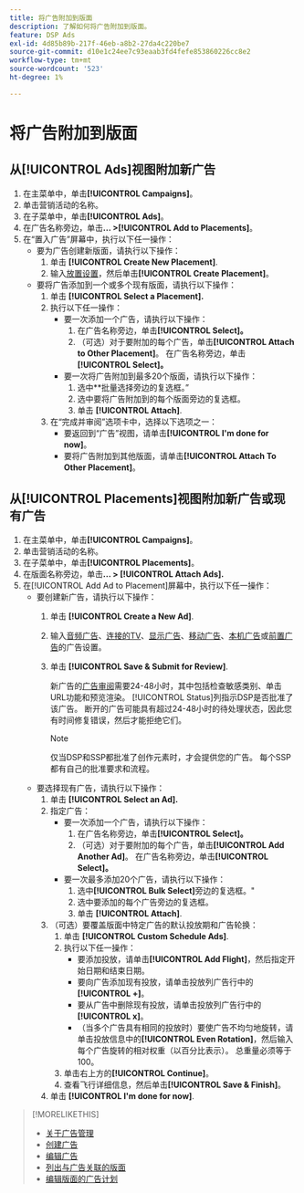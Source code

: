 ```yaml
---
title: 将广告附加到版面
description: 了解如何将广告附加到版面。
feature: DSP Ads
exl-id: 4d85b89b-217f-46eb-a8b2-27da4c220be7
source-git-commit: d10e1c24ee7c93eaab3fd4fefe853860226cc8e2
workflow-type: tm+mt
source-wordcount: '523'
ht-degree: 1%

---
```


# 将广告附加到版面

## 从[!UICONTROL Ads]视图附加新广告

1. 在主菜单中，单击&#x200B;**[!UICONTROL Campaigns]**。
1. 单击营销活动的名称。
1. 在子菜单中，单击&#x200B;**[!UICONTROL Ads]**。
1. 在广告名称旁边，单击&#x200B;**... >[!UICONTROL Add to Placements]**。
1. 在“置入广告”屏幕中，执行以下任一操作：
   * 要为广告创建新版面，请执行以下操作：
      1. 单击 **[!UICONTROL Create New Placement]**.
      1. 输入[放置设置](/help/dsp/campaign-management/placements/placement-settings.md)，然后单击&#x200B;**[!UICONTROL Create Placement]**。
   * 要将广告添加到一个或多个现有版面，请执行以下操作：
      1. 单击 **[!UICONTROL Select a Placement].**
      1. 执行以下任一操作：
         * 要一次添加一个广告，请执行以下操作：
            1. 在广告名称旁边，单击&#x200B;**[!UICONTROL Select]。**
            1. （可选）对于要附加的每个广告，单击&#x200B;**[!UICONTROL Attach to Other Placement]**。 在广告名称旁边，单击&#x200B;**[!UICONTROL Select]。**
         * 要一次将广告附加到最多20个版面，请执行以下操作：
            1. 选中**批量选择旁边的复选框。”
            1. 选中要将广告附加到的每个版面旁边的复选框。
            1. 单击 **[!UICONTROL Attach]**.
      1. 在“完成并审阅”选项卡中，选择以下选项之一：
         * 要返回到“广告”视图，请单击&#x200B;**[!UICONTROL I'm done for now]**。
         * 要将广告附加到其他版面，请单击&#x200B;**[!UICONTROL Attach To Other Placement]**。

## 从[!UICONTROL Placements]视图附加新广告或现有广告

1. 在主菜单中，单击&#x200B;**[!UICONTROL Campaigns]**。
1. 单击营销活动的名称。
1. 在子菜单中，单击&#x200B;**[!UICONTROL Placements]**。
1. 在版面名称旁边，单击&#x200B;**... > [!UICONTROL Attach Ads].**
1. 在[!UICONTROL Add Ad to Placement]屏幕中，执行以下任一操作：
   * 要创建新广告，请执行以下操作：
      1. 单击 **[!UICONTROL Create a New Ad]**.
      1. 输入[音频广告](ad-settings-audio.md)、[连接的TV](ad-settings-connected-tv.md)、[显示广告](ad-settings-display.md)、[移动广告](ad-settings-mobile.md)、[本机广告](ad-settings-native.md)或[前置广告](ad-settings-pre-roll.md)的广告设置。
      1. 单击 **[!UICONTROL Save & Submit for Review]**.

         新广告的[广告审阅](ad-about.md)需要24-48小时，其中包括检查敏感类别、单击URL功能和预览渲染。 [!UICONTROL Status]列指示DSP是否批准了该广告。 断开的广告可能具有超过24-48小时的待处理状态，因此您有时间修复错误，然后才能拒绝它们。

         >[!NOTE]
         >
         >仅当DSP和SSP都批准了创作元素时，才会提供您的广告。 每个SSP都有自己的批准要求和流程。
   * 要选择现有广告，请执行以下操作：
      1. 单击 **[!UICONTROL Select an Ad].**
      1. 指定广告：
         * 要一次添加一个广告，请执行以下操作：
            1. 在广告名称旁边，单击&#x200B;**[!UICONTROL Select]。**
            1. （可选）对于要附加的每个广告，单击&#x200B;**[!UICONTROL Add Another Ad]**。 在广告名称旁边，单击&#x200B;**[!UICONTROL Select]。**
         * 要一次最多添加20个广告，请执行以下操作：
            1. 选中&#x200B;**[!UICONTROL Bulk Select]**&#x200B;旁边的复选框。&quot;
            1. 选中要添加的每个广告旁边的复选框。
            1. 单击 **[!UICONTROL Attach]**.
      1. （可选）要覆盖版面中特定广告的默认投放期和广告轮换：
         1. 单击 **[!UICONTROL Custom Schedule Ads]**.
         1. 执行以下任一操作：
            * 要添加投放，请单击&#x200B;**[!UICONTROL Add Flight]**，然后指定开始日期和结束日期。
            * 要向广告添加现有投放，请单击投放列广告行中的&#x200B;**[!UICONTROL +]**。
            * 要从广告中删除现有投放，请单击投放列广告行中的&#x200B;**[!UICONTROL x]**。
            * （当多个广告具有相同的投放时）要使广告不均匀地旋转，请单击投放信息中的&#x200B;**[!UICONTROL Even Rotation]**，然后输入每个广告旋转的相对权重（以百分比表示）。
总重量必须等于100。
         1. 单击右上方的&#x200B;**[!UICONTROL Continue]**。
         1. 查看飞行详细信息，然后单击&#x200B;**[!UICONTROL Save & Finish]**。
      1. 单击 **[!UICONTROL I'm done for now]**.


>[!MORELIKETHIS]
>
>* [关于广告管理](ad-about.md)
>* [创建广告](ad-create.md)
>* [编辑广告](ad-edit.md)
>* [列出与广告关联的版面](ad-list-placements.md)
>* [编辑版面的广告计划](/help/dsp/campaign-management/placements/placement-edit-ad-schedule.md)


